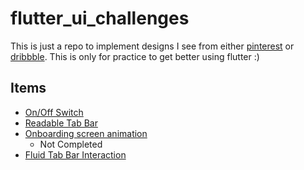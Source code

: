 # flutter_ui_challenges

This is just a repo to implement designs I see from either [pinterest](https://www.pinterest.com/) or [dribbble](https://dribbble.com/). This is only for practice to get better using flutter :)

## Items

- [On/Off Switch](https://www.pinterest.com/pin/764837949211037023/)
- [Readable Tab Bar](https://www.pinterest.com/pin/683421312183107348/)
- [Onboarding screen animation](https://www.pinterest.com/pin/764837949211163578/)
    * Not Completed
- [Fluid Tab Bar Interaction](https://www.pinterest.com/pin/764837949211163473/)